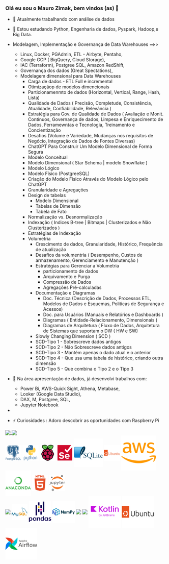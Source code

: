 ### Olá eu sou o Mauro Zimak, bem vindos (as) 👋


- 🔭 Atualmente trabalhando com análise de dados
- 🌱 Estou estudando Python, Engenharia de dados, Pyspark, Hadoop,e Big Data.
- Modelagem, Implementação e Governança de Data Warehouses ==>>
  - Linux, Docker, PGAdmin, ETL - Airbyte, Pentaho,
  - Google GCP ( BigQuery, Cloud Storage),
  - IAC (Terraform), Postgree SQL, Amazon RedShift,
  - Governança dos dados (Great Spectations),
  - Modelagem dimensional para Data Warehouses
    - Carga de dados - ETL Full e incremental
    - Otimizaçãop de modelos dimencionais
    - Particionamenmto de dados (Horizontal, Vertical, Range, Hash, Lista)
    - Qualidade de Dados ( Precisão, Completude, Consistência, Atualidade, Confiabilidade, Relevância )
    - Estratégia para Gov. de Qualidade de Dados ( Avaliação e Monit. Contínuos, Governança de dados, Limpesa e Enriquecimento de Dados, Ferramewntas e Tecnologia, Treinamento e Concientização
    - Desafios (Volume e Variedade, Mudanças nos requisitos de Negócio, Integração de Dados de Fontes Diversas)
    - ChatGPT Para Construir Um Modelo Dimensional de Forma Segura
    - Modelo Conceitual
    - Modelo Dimensional ( Star  Schema | modelo Snowflake )
    - Modelo Lógico
    - Modelo Físico (PostgreeSQL)
    - Criação do Modelo Fisico Através do Modelo Lógico pelo ChatGPT
    - Granularidade e Agregações
    - Design de tabelas
      - Modelo Dimensional
      - Tabelas de Dimensão
      - Tabela de Fato
    - Normalização vs. Desnormalização
    - Indexação ( Indices B-tree | Bitmaps | Clusterizados e Não Clusterizados )
    - Estratégias de Indexação
    - Volumetria
      - Crescimento de dados, Granularidade, Histórico, Frequência de atualização
      - Desafios da volumentria ( Desempenho, Custos de armazenamento, Gerenciamento e Manutenção )
      - Estratégias para Gerenciar a Volumetria
        - particionamento de dados
        - Arquivamento e Purga
        - Compressão de Dados
        - Agregações Pré-calculadas
      - Documentação e Diagramas
        - Doc. Técnica (Descrição de Dados, Processos ETL, Modelos de Dados e Esquemas, Politicas de Segurança e Acessos)
        - Doc. para Usuários (Manuais e Relatórios e Dashboards )
        - Diagramas ( Entidade-Relacionamento, Dimensionais )
        - Diagramas de Arquitetura ( Fluxo de Dados, Arquitetura de Sistemas que suportam o DW ( HW e SW)
      - Slowly Changing Dimension ( SCD )
      -   SCD-Tipo 1 - Sobrescreve dados antigos
      -   SCD-Tipo 2 - Não Sobrescreve dados antigos
      -   SCD-Tipo 3 - Mantém apenas o dado atual e o anterior
      -   SCD-Tipo 4 - Que usa uma tabela de histórico, criando outra dimensão
      -   SCD-Tipo 5 - Que combina o Tipo 2 e o Tipo 3



- 👯 Na área apresentação de dados, já desenvolvi trabalhos com:
   - Power Bi, AWS-Quick Sight, Athena, Metabase,
   - Looker (Google Data Studio),
   - DAX, M, Postgree, SQL,
   - Jupyter Notebook

- 
- ⚡ Curiosidades :  Adoro descobrir as oportunidades com Raspberry Pi


<a href="https://github.com/mzimak/github-readme-stats">
  <img height=150 align="center"src="https://github-readme-stats.vercel.app/api?username=mzimak&theme=neon" />
</a>

<a href="https://github.com/mzimak/">
  <img height=150 align="center"src="https://github-readme-stats.vercel.app/api/top-langs?username=mzimak&theme=neon" />
</a>

<div style=display> 
  <img height=50 align="center" src="https://github.com/devicons/devicon/blob/master/icons/postgresql/postgresql-plain-wordmark.svg">
  <img height=50 align="center" src="https://github.com/devicons/devicon/blob/master/icons/python/python-original-wordmark.svg">
  <img height=50 align="center" src="https://github.com/devicons/devicon/blob/master/icons/raspberrypi/raspberrypi-original.svg">
  <img height=50 align="center" src="https://github.com/devicons/devicon/blob/master/icons/selenium/selenium-original.svg">
  <img height=90 align="center" src="https://github.com/devicons/devicon/blob/master/icons/sqlite/sqlite-original-wordmark.svg">
  <img height=50 align="center" src="https://github.com/devicons/devicon/blob/master/icons/ubuntu/ubuntu-plain-wordmark.svg">
  <img height=110 align="center" src="https://github.com/devicons/devicon/blob/master/icons/amazonwebservices/amazonwebservices-plain-wordmark.svg">
  <img height=80 align="center" src="https://github.com/devicons/devicon/blob/master/icons/anaconda/anaconda-original-wordmark.svg">
  <img height=50 align="center" src="https://github.com/devicons/devicon/blob/master/icons/html5/html5-plain-wordmark.svg">
  <img height=50 align="center" src="https://github.com/devicons/devicon/blob/master/icons/jupyter/jupyter-original-wordmark.svg">
   
</div>

  
<div style=display> 
  <img height=30 align="center" src="https://www.nicepng.com/png/full/34-349631_microsoft-azure-logo-svg.png"> 
  <img height=50 align="center" src="https://github.com/devicons/devicon/blob/master/icons/mysql/mysql-original-wordmark.svg">
  <img height=70 align="center" src="https://github.com/devicons/devicon/blob/master/icons/pandas/pandas-original-wordmark.svg">
  <img height=70 align="center" src="https://github.com/devicons/devicon/blob/master/icons/numpy/numpy-original-wordmark.svg">
  <img height=40 align="center" src="https://seeklogo.com/images/P/power-bi-microsoft-logo-E4FC8DE4A9-seeklogo.com.png">
  <img height=40 align="center" src="https://www.powerpivot.sk/wp-content/uploads/2018/03/powerpivot_dax_studio_logo.png">
  <img height=100 align="center" src="https://github.com/devicons/devicon/blob/master/icons/kotlin/kotlin-plain-wordmark.svg">
  <img height=100 align="center"  src="https://raw.githubusercontent.com/devicons/devicon/master/icons/ubuntu/ubuntu-original-wordmark.svg">
  <img height=100 align="center" src="https://github.com/devicons/devicon/blob/master/icons/apacheairflow/apacheairflow-original-wordmark.svg">


</div>
<br>
